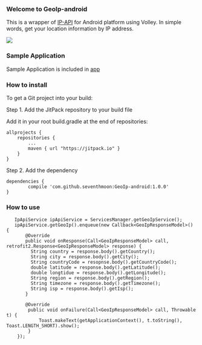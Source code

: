 ### Welcome to GeoIp-android 
This is a wrapper of [IP-API](http://ip-api.com/json) for Android platform using Volley.
In simple words, get your location information by IP address.

[![](https://jitpack.io/v/seventhmoon/GeoIp-android.svg)](https://jitpack.io/#seventhmoon/GeoIp-android)

### Sample Application
Sample Application is included in [app](https://github.com/seventhmoon/GeoIp-android/tree/master/app)

### How to install

To get a Git project into your build:

Step 1. Add the JitPack repository to your build file

Add it in your root build.gradle at the end of repositories:

	allprojects {
		repositories {
			...
			maven { url "https://jitpack.io" }
		}
	}

Step 2. Add the dependency

	dependencies {
	        compile 'com.github.seventhmoon:GeoIp-android:1.0.0'
	}
	     
### How to use

       IpApiService ipApiService = ServicesManager.getGeoIpService();
       ipApiService.getGeoIp().enqueue(new Callback<GeoIpResponseModel>() {
           @Override
           public void onResponse(Call<GeoIpResponseModel> call, retrofit2.Response<GeoIpResponseModel> response) {
             String country = response.body().getCountry();
             String city = response.body().getCity();
             String countryCode = resopnse.body().getCountryCode();
             double latitude = response.body().getLatitude();
             double longtidue = response.body().getLongitude();
             String region = response.body().getRegion();
             String timezone = response.body().getTimezone();
             String isp = response.body().getIsp();
           }

           @Override
            public void onFailure(Call<GeoIpResponseModel> call, Throwable t) {
                Toast.makeText(getApplicationContext(), t.toString(), Toast.LENGTH_SHORT).show();
            }
        });
